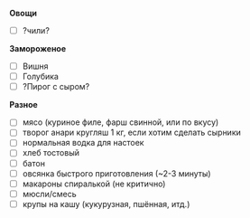 **Овощи**
- [ ] ?чили?

**Замороженое**
- [ ] Вишня
- [ ] Голубика
- [ ] ?Пирог с сыром?

**Разное**
- [ ] мясо (куриное филе, фарш свинной, или по вкусу)
- [ ] творог анари кругляш 1 кг, если хотим сделать сырники
- [ ] нормальная водка для настоек
- [ ] хлеб тостовый
- [ ] батон
- [ ] овсянка быстрого приготовления (~2-3 минуты)
- [ ] макароны спиралькой (не критично)
- [ ] мюсли/смесь
- [ ] крупы на кашу (кукурузная, пшённая, итд.)
